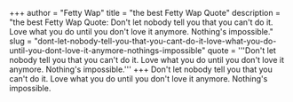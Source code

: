 +++
author = "Fetty Wap"
title = "the best Fetty Wap Quote"
description = "the best Fetty Wap Quote: Don't let nobody tell you that you can't do it. Love what you do until you don't love it anymore. Nothing's impossible."
slug = "dont-let-nobody-tell-you-that-you-cant-do-it-love-what-you-do-until-you-dont-love-it-anymore-nothings-impossible"
quote = '''Don't let nobody tell you that you can't do it. Love what you do until you don't love it anymore. Nothing's impossible.'''
+++
Don't let nobody tell you that you can't do it. Love what you do until you don't love it anymore. Nothing's impossible.
